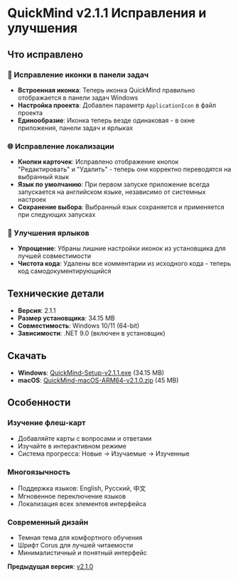 # QuickMind v2.1.1 Исправления и улучшения

## Что исправлено

### 🔧 Исправление иконки в панели задач
- **Встроенная иконка**: Теперь иконка QuickMind правильно отображается в панели задач Windows
- **Настройка проекта**: Добавлен параметр `ApplicationIcon` в файл проекта
- **Единообразие**: Иконка теперь везде одинаковая - в окне приложения, панели задач и ярлыках

### 🌐 Исправление локализации
- **Кнопки карточек**: Исправлено отображение кнопок "Редактировать" и "Удалить" - теперь они корректно переводятся на выбранный язык
- **Язык по умолчанию**: При первом запуске приложение всегда запускается на английском языке, независимо от системных настроек
- **Сохранение выбора**: Выбранный язык сохраняется и применяется при следующих запусках

### 🎨 Улучшения ярлыков
- **Упрощение**: Убраны лишние настройки иконок из установщика для лучшей совместимости
- **Чистота кода**: Удалены все комментарии из исходного кода - теперь код самодокументирующийся

## Технические детали

- **Версия**: 2.1.1
- **Размер установщика**: 34.15 MB
- **Совместимость**: Windows 10/11 (64-bit)
- **Зависимости**: .NET 9.0 (включен в установщик)

## Скачать

- **Windows**: [QuickMind-Setup-v2.1.1.exe](./QuickMind-Setup-v2.1.1.exe) (34.15 MB)
- **macOS**: [QuickMind-macOS-ARM64-v2.1.0.zip](./QuickMind-macOS-ARM64-v2.1.0.zip) (45 MB)

## Особенности

### Изучение флеш-карт
- Добавляйте карты с вопросами и ответами
- Изучайте в интерактивном режиме
- Система прогресса: Новые → Изучаемые → Изученные

### Многоязычность
- Поддержка языков: English, Русский, 中文
- Мгновенное переключение языков
- Локализация всех элементов интерфейса

### Современный дизайн
- Темная тема для комфортного обучения
- Шрифт Corus для лучшей читаемости
- Минималистичный и понятный интерфейс

**Предыдущая версия**: [v2.1.0](./RELEASE-NOTES-v2.1.0.md) 
